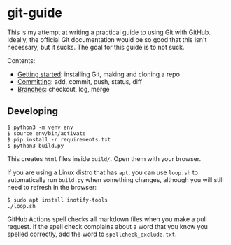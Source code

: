 # git-guide

This is my attempt at writing a practical guide to using Git with GitHub.
Ideally, the official Git documentation would be so good that this isn't necessary, but it sucks.
The goal for this guide is to not suck.

Contents:
- [Getting started](getting-started.md): installing Git, making and cloning a repo
- [Committing](committing.md): add, commit, push, status, diff
- [Branches](branches.md): checkout, log, merge


## Developing

```
$ python3 -m venv env
$ source env/bin/activate
$ pip install -r requirements.txt
$ python3 build.py
```

This creates `html` files inside `build/`. Open them with your browser.

If you are using a Linux distro that has `apt`, you can use `loop.sh` to
automatically run `build.py` when something changes,
although you will still need to refresh in the browser:

```
$ sudo apt install inotify-tools
./loop.sh
```

GitHub Actions spell checks all markdown files when you make a pull request.
If the spell check complains about a word that you know you spelled correctly,
add the word to `spellcheck_exclude.txt`.
